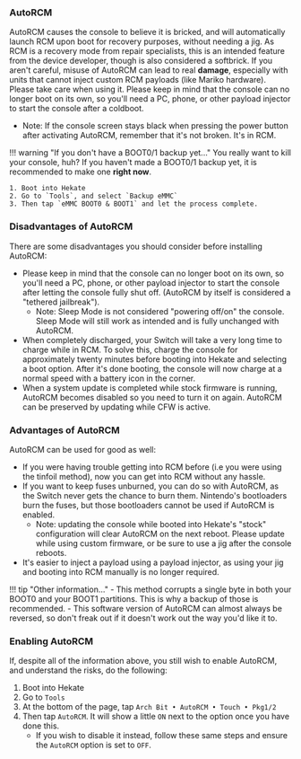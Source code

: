 ### **AutoRCM**

AutoRCM causes the console to believe it is bricked, and will automatically launch RCM upon boot for recovery purposes, without needing a jig. As RCM is a recovery mode from repair specialists, this is an intended feature from the device developer, though is also considered a softbrick. If you aren't careful, misuse of AutoRCM can lead to real **damage**, especially with units that cannot inject custom RCM payloads (like Mariko hardware). Please take care when using it. Please keep in mind that the console can no longer boot on its own, so you'll need a PC, phone, or other payload injector to start the console after a coldboot.

- Note: If the console screen stays black when pressing the power button after activating AutoRCM, remember that it's not broken. It's in RCM.

!!! warning "If you don't have a BOOT0/1 backup yet..."
	You really want to kill your console, huh? If you haven't made a BOOT0/1 backup yet, it is recommended to make one **right now**.

	1. Boot into Hekate
	2. Go to `Tools`, and select `Backup eMMC`
	3. Then tap `eMMC BOOT0 & BOOT1` and let the process complete.

### **Disadvantages of AutoRCM**

There are some disadvantages you should consider before installing AutoRCM:

- Please keep in mind that the console can no longer boot on its own, so you'll need a PC, phone, or other payload injector to start the console after letting the console fully shut off. (AutoRCM by itself is considered a "tethered jailbreak").
	 - Note: Sleep Mode is not considered "powering off/on" the console. Sleep Mode will still work as intended and is fully unchanged with AutoRCM.
- When completely discharged, your Switch will take a very long time to charge while in RCM. To solve this, charge the console for approximately twenty minutes before booting into Hekate and selecting a boot option. After it's done booting, the console will now charge at a normal speed with a battery icon in the corner.
- When a system update is completed while stock firmware is running, AutoRCM becomes disabled so you need to turn it on again. AutoRCM can be preserved by updating while CFW is active.

### **Advantages of AutoRCM**

AutoRCM can be used for good as well:

- If you were having trouble getting into RCM before (i.e you were using the tinfoil method), now you can get into RCM without any hassle.
- If you want to keep fuses unburned, you can do so with AutoRCM, as the Switch never gets the chance to burn them. Nintendo's bootloaders burn the fuses, but those bootloaders cannot be used if AutoRCM is enabled.
	 - Note: updating the console while booted into Hekate's "stock" configuration will clear AutoRCM on the next reboot. Please update while using custom firmware, or be sure to use a jig after the console reboots.
- It's easier to inject a payload using a payload injector, as using your jig and booting into RCM manually is no longer required.

!!! tip "Other information..."
	- This method corrupts a single byte in both your BOOT0 and your BOOT1 partitions. This is why a backup of those is recommended.
    - This software version of AutoRCM can almost always be reversed, so don't freak out if it doesn't work out the way you'd like it to.

### **Enabling AutoRCM**

If, despite all of the information above, you still wish to enable AutoRCM, and understand the risks, do the following:

1. Boot into Hekate
2. Go to `Tools`
3. At the bottom of the page, tap `Arch Bit • AutoRCM • Touch • Pkg1/2`
4. Then tap `AutoRCM`. It will show a little `ON` next to the option once you have done this.
    - If you wish to disable it instead, follow these same steps and ensure the `AutoRCM` option is set to `OFF`.
